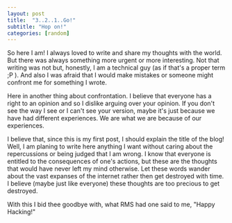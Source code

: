 ```yaml
---
layout: post
title:  "3..2..1..Go!"
subtitle: "Hop on!"
categories: [random]
---
```

So here I am! I always loved to write and share my thoughts with the world. But
there was always something more urgent or more interesting. Not that writing was
not but, honestly, I am a technical guy (as if that's a proper term ;P ). And
also I was afraid that I would make mistakes or someone might confront me for
something I wrote.

Here in another thing about confrontation. I believe that everyone has a right
to an opinion and so I dislike arguing over your opinion. If you don't see the
way I see or I can't see your version, maybe it's just because we have had
different experiences. We are what we are because of our experiences.

I believe that, since this is my first post, I should explain the title of the
blog! Well, I am planing to write here anything I want without caring about the
repercussions or being judged that I am wrong. I know that everyone is entitled
to the consequences of one's actions, but these are the thoughts that would have
never left my mind otherwise. Let these words wander about the vast expanses of
the internet rather then get destroyed with time. I believe (maybe just like
everyone) these thoughts are too precious to get destroyed.

With this I bid thee goodbye with, what RMS had one said to me, "Happy Hacking!"
